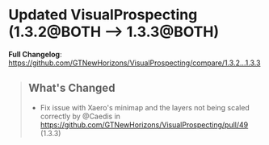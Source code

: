 # Updated VisualProspecting (1.3.2@BOTH --> 1.3.3@BOTH)
**Full Changelog**: https://github.com/GTNewHorizons/VisualProspecting/compare/1.3.2...1.3.3
>## What's Changed
> * Fix issue with Xaero's minimap and the layers not being scaled correctly by @Caedis in https://github.com/GTNewHorizons/VisualProspecting/pull/49 (1.3.3)
>

